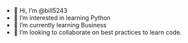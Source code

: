 - 👋 Hi, I’m @bill5243
- 👀 I’m interested in learning Python
- 🌱 I’m currently learning Business 
- 💞️ I’m looking to collaborate on best practices to learn code.

<!---
bill5243/bill5243 is a ✨ special ✨ repository because its `README.md` (this file) appears on your GitHub profile.
You can click the Preview link to take a look at your changes.
--->
